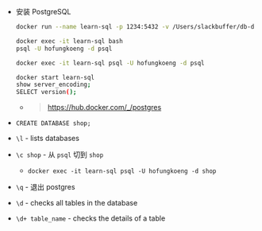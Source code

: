 - 安装 PostgreSQL

    ```bash
    docker run --name learn-sql -p 1234:5432 -v /Users/slackbuffer/db-data/psql-data:/var/lib/postgresql/data -e POSTGRES_PASSWORD=slackbuffer -e POSTGRES_USER=hofungkoeng -e POSTGRES_DB=psql -d postgres

    docker exec -it learn-sql bash
    psql -U hofungkoeng -d psql

    docker exec -it learn-sql psql -U hofungkoeng -d psql

    docker start learn-sql
    show server_encoding;
    SELECT version();
    ```

    - > https://hub.docker.com/_/postgres
- `CREATE DATABASE shop;`
- `\l` - lists databases
- `\c shop` - 从 `psql` 切到 `shop`
    - `docker exec -it learn-sql psql -U hofungkoeng -d shop`
- `\q` - 退出 postgres
- `\d` - checks all tables in the database
- `\d+ table_name` - checks the details of a table